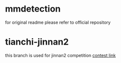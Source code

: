 
# mmdetection
for original readme please refer to official repository

# tianchi-jinnan2
this branch is used for jinnan2 competition [contest link](https://tianchi.aliyun.com/competition/entrance/231703/introduction?spm=5176.12281949.1003.5.493e4c2aFCDePW)

